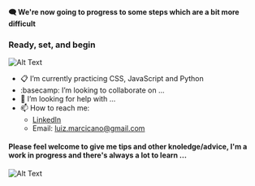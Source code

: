 #### 🗨️ We're now going to progress to some steps which are a bit more difficult
### Ready, set, and begin
![Alt Text](https://media.giphy.com/media/dj7zP63Xms7sY/giphy.gif)


- 📋 I’m currently practicing CSS, JavaScript and Python
- :basecamp: I’m looking to collaborate on ...
- 🤔 I’m looking for help with ...
- 📫 How to reach me:
  - [LinkedIn](https://www.linkedin.com/in/luiz-guilherme-lima-marcicano-2889a2170/)
  - Email: luiz.marcicano@gmail.com



#### Please feel welcome to give me tips and other knoledge/advice, I'm a work in progress and there's always a lot to learn ...
![Alt Text](https://media.giphy.com/media/3o6MbqtuPsfPShc3Ek/giphy.gif)



